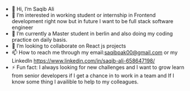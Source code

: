 - 👋 Hi, I’m Saqib Ali
- 👀 I’m interested in working student or internship in Frontend development right now but in future I want to be full stack software engineer
- 🌱 I’m currently a Master student in berlin and also doing my coding practice on daily basis. 
- 💞️ I’m looking to collaborate on React js projects 
- 📫 How to reach me through my email:saqibpak00@gmail.com or my LinkedIn https://www.linkedin.com/in/saqib-ali-658647198/
- ⚡ Fun fact: I always looking for new challenges and I want to grow learn from senior developers if I get a chance in to work in a team and If I know some thing I availible to help to my colleagues.

<!---
saqib0335/saqib0335 is a ✨ special ✨ repository because its `README.md` (this file) appears on your GitHub profile.
You can click the Preview link to take a look at your changes.
--->
